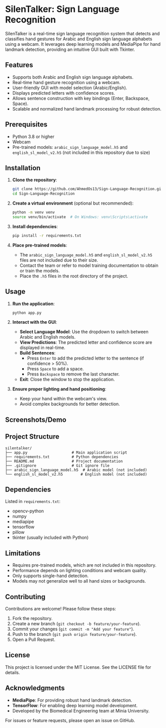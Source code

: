 # SilenTalker: Sign Language Recognition

SilenTalker is a real-time sign language recognition system that detects and classifies hand gestures for Arabic and English sign language alphabets using a webcam. It leverages deep learning models and MediaPipe for hand landmark detection, providing an intuitive GUI built with Tkinter.

## Features

- Supports both Arabic and English sign language alphabets.
- Real-time hand gesture recognition using a webcam.
- User-friendly GUI with model selection (Arabic/English).
- Displays predicted letters with confidence scores.
- Allows sentence construction with key bindings (Enter, Backspace, Space).
- Scalable and normalized hand landmark processing for robust detection.

## Prerequisites

- Python 3.8 or higher
- Webcam
- Pre-trained models: `arabic_sign_language_model.h5` and `english_sl_model_v2.h5` (not included in this repository due to size)

## Installation

1. **Clone the repository**:

   ```bash
   git clone https://github.com/AhmedOs13/Sign-Language-Recognition.git
   cd Sign-Language-Recognition
   ```

2. **Create a virtual environment** (optional but recommended):

   ```bash
   python -m venv venv
   source venv/bin/activate  # On Windows: venv\Scripts\activate
   ```

3. **Install dependencies**:

   ```bash
   pip install -r requirements.txt
   ```

4. **Place pre-trained models**:

   - The `arabic_sign_language_model.h5` and `english_sl_model_v2.h5` files are not included due to their size.
   - Contact the team or refer to model training documentation to obtain or train the models.
   - Place the `.h5` files in the root directory of the project.

## Usage

1. **Run the application**:

   ```bash
   python app.py
   ```

2. **Interact with the GUI**:

   - **Select Language Model**: Use the dropdown to switch between Arabic and English models.
   - **View Predictions**: The predicted letter and confidence score are displayed in real-time.
   - **Build Sentences**:
     - Press `Enter` to add the predicted letter to the sentence (if confidence &gt; 50%).
     - Press `Space` to add a space.
     - Press `Backspace` to remove the last character.
   - **Exit**: Close the window to stop the application.

3. **Ensure proper lighting and hand positioning**:

   - Keep your hand within the webcam's view.
   - Avoid complex backgrounds for better detection.

## Screenshots/Demo


## Project Structure

```
silentalker/
├── app.py                    # Main application script
├── requirements.txt          # Python dependencies
├── README.md                 # Project documentation
├── .gitignore                # Git ignore file
├── arabic_sign_language_model.h5  # Arabic model (not included)
└── english_sl_model_v2.h5        # English model (not included)
```

## Dependencies

Listed in `requirements.txt`:

- opencv-python
- numpy
- mediapipe
- tensorflow
- pillow
- tkinter (usually included with Python)


## Limitations

- Requires pre-trained models, which are not included in this repository.
- Performance depends on lighting conditions and webcam quality.
- Only supports single-hand detection.
- Models may not generalize well to all hand sizes or backgrounds.

## Contributing

Contributions are welcome! Please follow these steps:

1. Fork the repository.
2. Create a new branch (`git checkout -b feature/your-feature`).
3. Commit your changes (`git commit -m "Add your feature"`).
4. Push to the branch (`git push origin feature/your-feature`).
5. Open a Pull Request.

## License

This project is licensed under the MIT License. See the LICENSE file for details.

## Acknowledgments

- **MediaPipe**: For providing robust hand landmark detection.
- **TensorFlow**: For enabling deep learning model development.
- Developed by the Biomedical Engineering team at Minia University.

For issues or feature requests, please open an issue on GitHub.
